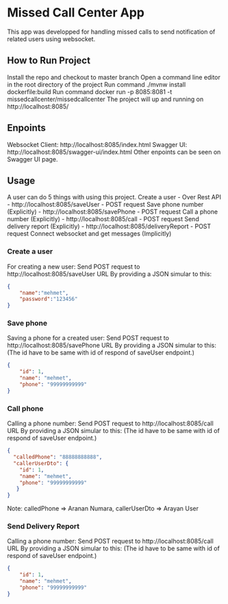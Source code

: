 # Missed Call Center App
This app was developped for handling missed calls to send notification of related users using websocket.

## How to Run Project
Install the repo and checkout to master branch
Open a command line editor in the root directory of the project
Run command  ./mvnw install dockerfile:build
Run command  docker run -p 8085:8081 -t missedcallcenter/missedcallcenter
The project will up and running on http://localhost:8085/

## Enpoints
Websocket Client: http://localhost:8085/index.html
Swagger UI: http://localhost:8085/swagger-ui/index.html
Other enpoints can be seen on Swagger UI page.


## Usage
A user can do 5 things with using this project.
Create a user - Over Rest API - http://localhost:8085/saveUser - POST request
Save phone number (Explicitly) - http://localhost:8085/savePhone - POST request
Call a phone number (Explicitly) - http://localhost:8085/call - POST request
Send delivery report (Explicitly) - http://localhost:8085/deliveryReport - POST request
Connect websocket and get messages (Implicitly)

### Create a user
For creating a new user: Send POST request to http://localhost:8085/saveUser URL
By providing a JSON simular to this:
```JSON
{
    "name":"mehmet",
    "password":"123456"
}
```

### Save phone
Saving a phone for a created user: Send POST request to http://localhost:8085/savePhone URL
By providing a JSON simular to this: (The id have to be same with id of respond of saveUser endpoint.)
```JSON
{
    "id": 1,
    "name": "mehmet",
    "phone": "99999999999"
}
```

### Call phone
Calling a phone number: Send POST request to http://localhost:8085/call URL
By providing a JSON simular to this: (The id have to be same with id of respond of saveUser endpoint.)
```JSON
{
  "calledPhone": "88888888888",
  "callerUserDto": {
    "id": 1,
    "name": "mehmet",
    "phone": "99999999999"
   }
}
```
Note: calledPhone => Aranan Numara, callerUserDto => Arayan User

### Send Delivery Report 
Calling a phone number: Send POST request to http://localhost:8085/call URL
By providing a JSON simular to this: (The id have to be same with id of respond of saveUser endpoint.)
```JSON
{
    "id": 1,
    "name": "mehmet",
    "phone": "99999999999"
}
```

